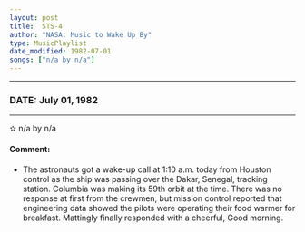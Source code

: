 ```yaml
---
layout: post
title:  STS-4
author: "NASA: Music to Wake Up By"
type: MusicPlaylist
date_modified: 1982-07-01
songs: ["n/a by n/a"]
---
```


----
### DATE: July 01, 1982
----
✫ n/a by n/a

#### Comment:
* The astronauts got a wake-up call at 1:10 a.m. today from Houston control as the ship was passing over the Dakar, Senegal, tracking station. Columbia was making its 59th orbit at the time. There was no response at first from the crewmen, but mission control reported that engineering data showed the pilots were operating their food warmer for breakfast. Mattingly finally responded with a cheerful, Good morning.



<br/>
<center>
	<a target="_blank"
	   href="https://twitter.com/intent/tweet?hashtags=Space,NASA,Playlist,NASAWakeupCalls,SpaceProgram&text={{ page.author}}, '{{ page.songs.first }}' {{ page.title }}, {{ page.date | date: '%B %d, %Y' }}. {{ site.url }}{{ page.url }}&via=nasawakeupcalls"><i class="fab fa-twitter" alt="Tweet this page" style="font-size: 1.3em;"></i></a>
	&nbsp; 	<i class="fas fa-user-astronaut" style="font-size: 1.5em;"></i> &nbsp;
    <a id="custom_amazon_link"
       type="amzn" search="#"
       category="popular music">
    <i class="fab fa-amazon" style="font-size: 1.3em;"></i></a>
</center>

<!-- Randomly resolve an individual entry from a song array -->
<script src="/assets/javascript/seedrandom.min.js"></script>
<script>
  var wake_me_up = ["n/a by n/a"];
  var prng = new Math.seedrandom();
  function randomSong() {
    song = wake_me_up[Math.floor(Math.random() * wake_me_up.length)];
    var amazon_link = document.getElementById("custom_amazon_link");
    amazon_link.setAttribute("search", song);
  }
  window.onload = randomSong();
</script>
